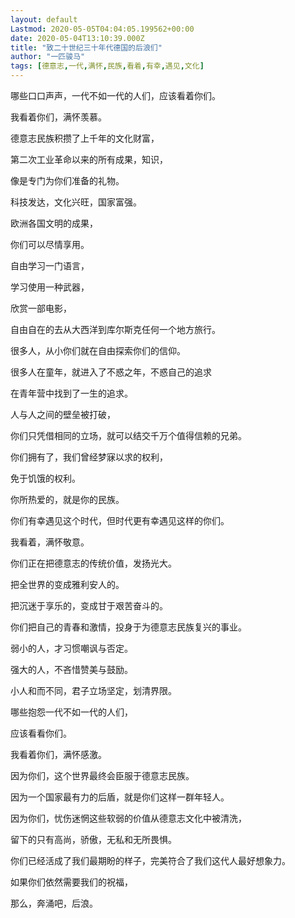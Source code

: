 ```yaml
---
layout: default
Lastmod: 2020-05-05T04:04:05.199562+00:00
date: 2020-05-04T13:10:39.000Z
title: "致二十世纪三十年代德国的后浪们"
author: "一匹骏马"
tags: [德意志,一代,满怀,民族,看着,有幸,遇见,文化]
---
```


哪些口口声声，一代不如一代的人们，应该看着你们。

我看着你们，满怀羡慕。

德意志民族积攒了上千年的文化财富，

第二次工业革命以来的所有成果，知识，

像是专门为你们准备的礼物。

科技发达，文化兴旺，国家富强。

欧洲各国文明的成果，

你们可以尽情享用。

自由学习一门语言，

学习使用一种武器，

欣赏一部电影，

自由自在的去从大西洋到库尔斯克任何一个地方旅行。

很多人，从小你们就在自由探索你们的信仰。

很多人在童年，就进入了不惑之年，不惑自己的追求

在青年营中找到了一生的追求。

人与人之间的壁垒被打破，

你们只凭借相同的立场，就可以结交千万个值得信赖的兄弟。

你们拥有了，我们曾经梦寐以求的权利，

免于饥饿的权利。

你所热爱的，就是你的民族。

你们有幸遇见这个时代，但时代更有幸遇见这样的你们。

我看着，满怀敬意。

你们正在把德意志的传统价值，发扬光大。

把全世界的变成雅利安人的。

把沉迷于享乐的，变成甘于艰苦奋斗的。

你们把自己的青春和激情，投身于为德意志民族复兴的事业。

弱小的人，才习惯嘲讽与否定。

强大的人，不吝惜赞美与鼓励。

小人和而不同，君子立场坚定，划清界限。

哪些抱怨一代不如一代的人们，

应该看看你们。

我看着你们，满怀感激。

因为你们，这个世界最终会臣服于德意志民族。

因为一个国家最有力的后盾，就是你们这样一群年轻人。

因为你们，忧伤迷惘这些软弱的价值从德意志文化中被清洗，

留下的只有高尚，骄傲，无私和无所畏惧。

你们已经活成了我们最期盼的样子，完美符合了我们这代人最好想象力。

如果你们依然需要我们的祝福，

那么，奔涌吧，后浪。

